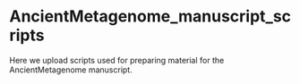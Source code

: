 # AncientMetagenome_manuscript_scripts
Here we upload scripts used for preparing material for the AncientMetagenome manuscript.
